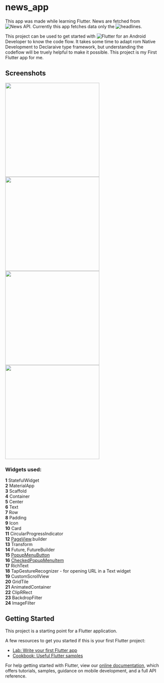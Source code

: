 # news_app

This app was made while learning Flutter. News are fetched from ![News API](https://newsapi.org/). Currently this app fetches data only the ![headlines](https://newsapi.org/docs/endpoints/top-headlines).

This project can be used to get started with ![Flutter](https://flutter.dev) for an Android Developer to know the code flow. It takes some time to adapt rom Native Development to Declaraive type framework, but understanding the codeflow will be truely helpful to make it possible. This project is my First Flutter app for me. 

## Screenshots
<a href="https://user-images.githubusercontent.com/24537737/59193347-07e6b100-8ba3-11e9-89d5-98720f00e54a.png"><img src="https://user-images.githubusercontent.com/24537737/59193347-07e6b100-8ba3-11e9-89d5-98720f00e54a.png" width="300px"/></a>
<a href="https://user-images.githubusercontent.com/24537737/59193349-087f4780-8ba3-11e9-9cde-62d3d73409cb.png"><img src="https://user-images.githubusercontent.com/24537737/59193349-087f4780-8ba3-11e9-9cde-62d3d73409cb.png" width="300px"/></a>
<a href="https://user-images.githubusercontent.com/24537737/59193351-087f4780-8ba3-11e9-8ce3-a4ba2dc3a9d7.png"><img src="https://user-images.githubusercontent.com/24537737/59193351-087f4780-8ba3-11e9-8ce3-a4ba2dc3a9d7.png" width="300px"/></a>
<a href="https://user-images.githubusercontent.com/24537737/59193352-0917de00-8ba3-11e9-9611-85f12121c887.png"><img src="https://user-images.githubusercontent.com/24537737/59193352-0917de00-8ba3-11e9-9611-85f12121c887.png" width="300px"/></a>

### Widgets used:
  <b>1</b> StatefulWidget <br>
  <b>2</b> MaterialApp <br>
  <b>3</b> Scaffold <br>
  <b>4</b> Container<br>
  <b>5</b> Center<br>
  <b>6</b> Text <br>
  <b>7</b> Row <br>
  <b>8</b> Padding <br>
  <b>9</b> Icon <br>
  <b>10</b> Card <br>
  <b>11</b> CircularProgressIndicator<br>
  <b>12</b> [PageView](https://medium.com/flutter-community/a-deep-dive-into-pageview-in-flutter-with-custom-transitions-581d9ea6dded).builder<br>
  <b>13</b> Transform<br>
  <b>14</b> Future, FutureBuilder<br>
  <b>15</b> [PopupMenuButton](https://api.flutter.dev/flutter/material/PopupMenuButton-class.html)<br>
  <b>16</b> [CheckedPopupMenuItem](https://api.flutter.dev/flutter/material/CheckedPopupMenuItem-class.html)<br>
  <b>17</b> RichText<br>
  <b>18</b> TapGestureRecognizer - for opening URL in a Text widget<br>
  <b>19</b> CustomScrollView<br>
  <b>20</b> GridTile<br>
  <b>21</b> AnimatedContainer<br>
  <b>22</b> ClipRRect<br>
  <b>23</b> BackdropFilter<br>
  <b>24</b> ImageFilter<br>
    
  

## Getting Started

This project is a starting point for a Flutter application.

A few resources to get you started if this is your first Flutter project:

- [Lab: Write your first Flutter app](https://flutter.dev/docs/get-started/codelab)
- [Cookbook: Useful Flutter samples](https://flutter.dev/docs/cookbook)

For help getting started with Flutter, view our 
[online documentation](https://flutter.dev/docs), which offers tutorials, 
samples, guidance on mobile development, and a full API reference.
